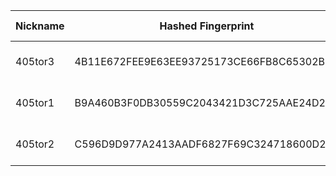 | Nickname |  Hashed Fingerprint	| Or Addresses | Contact | Running | Flags | Last Seen | First Seen | Last Restarted | Advertised Bandwidth | Platform | Version | Version Status | Recommended Version | Verified hostnames | Exit policy |
|---|---|---|---|---|---|---|---|---|---|---|---|---|---|---|---|
|405tor3 | 4B11E672FEE9E63EE93725173CE66FB8C65302B8 | ["107.208.159.58:9002"] | N/A | true | Running, V2Dir, Valid | 2025-10-08 01:00:00 | 2025-10-08 01:00:00 | 2025-10-08 00:25:40 | 0 | Tor 0.4.8.10 on Linux | 0.4.8.10 | recommended | true | N/A | ["reject *:*"]|
|405tor1 | B9A460B3F0DB30559C2043421D3C725AAE24D222 | ["107.208.159.58:9003"] | N/A | true | Running, V2Dir, Valid | 2025-10-08 01:00:00 | 2025-10-08 01:00:00 | 2025-10-08 00:47:15 | 0 | Tor 0.4.8.10 on Linux | 0.4.8.10 | recommended | true | N/A | ["reject *:*"]|
|405tor2 | C596D9D977A2413AADF6827F69C324718600D22B | ["107.208.159.58:9001"] | N/A | true | Running, V2Dir, Valid | 2025-10-08 01:00:00 | 2025-10-08 01:00:00 | 2025-10-08 00:06:28 | 0 | Tor 0.4.8.10 on Linux | 0.4.8.10 | recommended | true | N/A | ["reject *:*"]|
